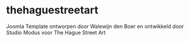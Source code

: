 # thehaguestreetart
Joomla Template ontworpen door Walewijn den Boer en ontwikkeld door Studio Modus voor The Hague Street Art
